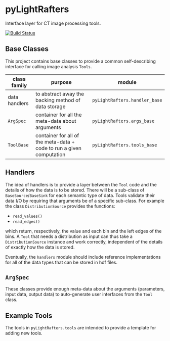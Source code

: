 pyLightRafters
==============

Interface layer for CT image processing tools.

[![Build Status](https://travis-ci.org/BrookhavenNationalLaboratory/pyLightRafters.png?branch=master)](https://travis-ci.org/BrookhavenNationalLaboratory/pyLightRafters)

Base Classes
------------

This project contains base classes to provide a common self-describing
interface for calling image analysis `Tools`.

class family | purpose | module
------------ | ------- | ------
data handlers | to abstract away the backing method of data storage | `pyLightRafters.handler_base`
`ArgSpec` | container for all the meta-data about arguments | `pyLightRafters.args_base`
`ToolBase` | container for all of the meta-data + code to run a given computation | `pyLightRafters.tools_base`

Handlers
--------

The idea of handlers is to provide a layer between the `Tool` code and
the details of how the data is to be stored.  There will be a
sub-class of `BaseSource`/`BaseSink` for each semantic type of data.
Tools validate their data I/O by requiring that arguments be of a
specific sub-class.  For example the class `DistributionSource`
provides the functions:

 - `read_values()`
 - `read_edges()`

which return, respectively, the value and each bin and the left edges
of the bins.  A `Tool` that needs a distribution as input can thus
take a `DistributionSource` instance and work correctly, independent
of the details of exactly how the data is stored.


Eventually, the `handlers` module should include reference
implementations for all of the data types that can be stored in hdf files.

`ArgSpec`
---------

These classes provide enough meta-data about the arguments
(parameters, input data, output data) to auto-generate user interfaces
from the `Tool` class.


Example Tools
-------------



The tools in `pyLightRafters.tools` are intended to provide a template for adding new tools.
